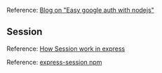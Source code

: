 Reference: [Blog on "Easy google auth with nodejs"](https://medium.com/@jackrobertscott/easy-google-auth-with-node-js-99ac40b97f4c)

## Session
Reference: [How Session work in express](https://medium.com/@alysachan830/cookie-and-session-ii-how-session-works-in-express-session-7e08d102deb8)

Reference: [express-session npm](https://www.npmjs.com/package/express-session)
